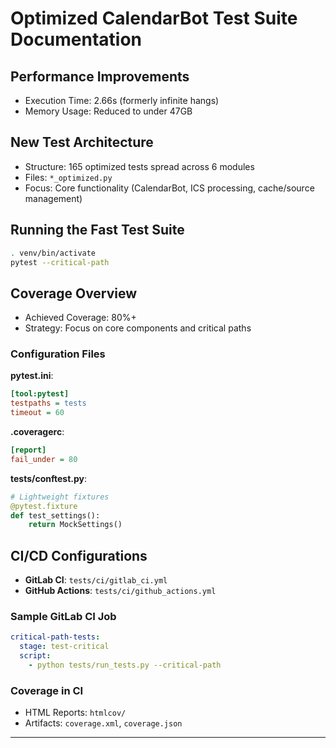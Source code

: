 # Optimized CalendarBot Test Suite Documentation

## Performance Improvements

- Execution Time: 2.66s (formerly infinite hangs)
- Memory Usage: Reduced to under 47GB

## New Test Architecture

- Structure: 165 optimized tests spread across 6 modules
- Files: `*_optimized.py`
- Focus: Core functionality (CalendarBot, ICS processing, cache/source management)

## Running the Fast Test Suite

```sh
. venv/bin/activate
pytest --critical-path
```

## Coverage Overview

- Achieved Coverage: 80%+
- Strategy: Focus on core components and critical paths

### Configuration Files

**pytest.ini**:

```ini
[tool:pytest]
testpaths = tests
timeout = 60
```

**.coveragerc**:

```ini
[report]
fail_under = 80
```

**tests/conftest.py**:

```python
# Lightweight fixtures
@pytest.fixture
def test_settings():
    return MockSettings()
```

## CI/CD Configurations

- **GitLab CI**: `tests/ci/gitlab_ci.yml`
- **GitHub Actions**: `tests/ci/github_actions.yml`

### Sample GitLab CI Job

```yaml
critical-path-tests:
  stage: test-critical
  script:
    - python tests/run_tests.py --critical-path
```

### Coverage in CI

- HTML Reports: `htmlcov/`
- Artifacts: `coverage.xml`, `coverage.json`

---
